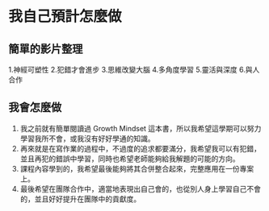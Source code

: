 # 我自己預計怎麼做

## 簡單的影片整理
1.神經可塑性
2.犯錯才會進步
3.思維改變大腦
4.多角度學習
5.靈活與深度
6.與人合作

## 我會怎麼做
1. 我之前就有簡單閱讀過 Growth Mindset 這本書，所以我希望這學期可以努力學習我所不會，或我沒有好好學通的知識。
2. 再來就是在寫作業的過程中，不過度的追求都要滿分，我希望我可以有犯錯，並且再犯的錯誤中學習，同時也希望老師能夠給我解題的可能的方向。
3. 課程內容學到的，我希望最後能夠將其合併整合起來，完整應用在一份專案上。
4. 最後希望在團隊合作中，適當地表現出自己會的，也從別人身上學習自己不會的，並且好好提升在團隊中的貢獻度。
